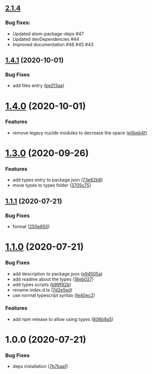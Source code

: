 ## [2.1.4](https://github.com/atom-ide-community/atom-ide-base/compare/v2.1.3...v2.1.4)

### Bug fixes:
- Updated atom-package-deps #47
- Updated devDependencies #44
- Improved documentation #46 #45 #43

## [1.4.1](https://github.com/atom-ide-community/atom-ide-base/compare/v1.4.0...v1.4.1) (2020-10-01)

### Bug Fixes

- add files entry ([be2f3aa](https://github.com/atom-ide-community/atom-ide-base/commit/be2f3aab65048b04b7ede83d7beefd4a777d6bc0))

# [1.4.0](https://github.com/atom-ide-community/atom-ide-base/compare/v1.3.0...v1.4.0) (2020-10-01)

### Features

- remove legacy nuclde modules to decrease the space ([e0beb4f](https://github.com/atom-ide-community/atom-ide-base/commit/e0beb4f842a08f49caf7542a71a1f3e30a5217bb))

# [1.3.0](https://github.com/atom-ide-community/atom-ide-base/compare/v1.2.1...v1.3.0) (2020-09-26)

### Features

- add types entry to package.json ([73e62b8](https://github.com/atom-ide-community/atom-ide-base/commit/73e62b800d230e5f1732566c78a41b606f011d4b))
- move types to types folder ([3705c75](https://github.com/atom-ide-community/atom-ide-base/commit/3705c75c3816a36abd08aada4adfc70c16e2098f))

## [1.1.1](https://github.com/atom-ide-community/atom-ide-base/compare/v1.1.0...v1.1.1) (2020-07-21)

### Bug Fixes

- format ([250e850](https://github.com/atom-ide-community/atom-ide-base/commit/250e85025e7ed05f67b0508fd5b8cf295124240e))

# [1.1.0](https://github.com/atom-ide-community/atom-ide-base/compare/v1.0.0...v1.1.0) (2020-07-21)

### Bug Fixes

- add description to package.json ([e94505a](https://github.com/atom-ide-community/atom-ide-base/commit/e94505a63658299103c931b3f83baa64c7a13cd6))
- add readme about the types ([18eb027](https://github.com/atom-ide-community/atom-ide-base/commit/18eb027b6eba2e0ceffba3f0ca27a259ac35f088))
- add types scripts ([b99f92b](https://github.com/atom-ide-community/atom-ide-base/commit/b99f92bb0f01557989bde9ccf07b52341c034f85))
- rename index.d.ts ([7d2e5ed](https://github.com/atom-ide-community/atom-ide-base/commit/7d2e5ed91b894dee3934f8eb6ba7bd64be17a662))
- use normal typescript syntax ([fe40ec2](https://github.com/atom-ide-community/atom-ide-base/commit/fe40ec2d6c0a193899bb5d5308ab45ceb8498295))

### Features

- add npm release to allow using types ([806b9a5](https://github.com/atom-ide-community/atom-ide-base/commit/806b9a51f6aa39dfb417afc5c34bcfb3c1dfb912))

# 1.0.0 (2020-07-21)

### Bug Fixes

- deps installation ([7b7baa1](https://github.com/atom-ide-community/atom-ide-base/commit/7b7baa1032a70b5e67da75dc820fe27c637ec92a))
